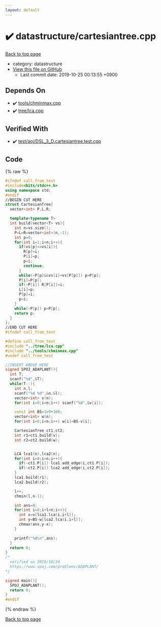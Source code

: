 ```yaml
---
layout: default
---
```


<!-- mathjax config similar to math.stackexchange -->
<script type="text/javascript" async
  src="https://cdnjs.cloudflare.com/ajax/libs/mathjax/2.7.5/MathJax.js?config=TeX-MML-AM_CHTML">
</script>
<script type="text/x-mathjax-config">
  MathJax.Hub.Config({
    TeX: { equationNumbers: { autoNumber: "AMS" }},
    tex2jax: {
      inlineMath: [ ['$','$'] ],
      processEscapes: true
    },
    "HTML-CSS": { matchFontHeight: false },
    displayAlign: "left",
    displayIndent: "2em"
  });
</script>

<script type="text/javascript" src="https://cdnjs.cloudflare.com/ajax/libs/jquery/3.4.1/jquery.min.js"></script>
<script src="https://cdn.jsdelivr.net/npm/jquery-balloon-js@1.1.2/jquery.balloon.min.js" integrity="sha256-ZEYs9VrgAeNuPvs15E39OsyOJaIkXEEt10fzxJ20+2I=" crossorigin="anonymous"></script>
<script type="text/javascript" src="../../assets/js/copy-button.js"></script>
<link rel="stylesheet" href="../../assets/css/copy-button.css" />


# :heavy_check_mark: datastructure/cartesiantree.cpp
<a href="../../index.html">Back to top page</a>

* category: datastructure
* <a href="{{ site.github.repository_url }}/blob/master/datastructure/cartesiantree.cpp">View this file on GitHub</a>
    - Last commit date: 2019-10-25 00:13:55 +0900




## Depends On
* :heavy_check_mark: <a href="../tools/chminmax.cpp.html">tools/chminmax.cpp</a>
* :heavy_check_mark: <a href="../tree/lca.cpp.html">tree/lca.cpp</a>


## Verified With
* :heavy_check_mark: <a href="../../verify/test/aoj/DSL_3_D.cartesiantree.test.cpp.html">test/aoj/DSL_3_D.cartesiantree.test.cpp</a>


## Code
{% raw %}
```cpp
#ifndef call_from_test
#include<bits/stdc++.h>
using namespace std;
#endif
//BEGIN CUT HERE
struct CartesianTree{
  vector<int> P,L,R;

  template<typename T>
  int build(vector<T> vs){
    int n=vs.size();
    P=L=R=vector<int>(n,-1);
    int p=0;
    for(int i=1;i<n;i++){
      if(vs[p]<=vs[i]){
        R[p]=i;
        P[i]=p;
        p=i;
        continue;
      }
      while(~P[p]&&vs[i]<vs[P[p]]) p=P[p];
      P[i]=P[p];
      if(~P[i]) R[P[i]]=i;
      L[i]=p;
      P[p]=i;
      p=i;
    }
    while(~P[p]) p=P[p];
    return p;
  }
};
//END CUT HERE
#ifndef call_from_test

#define call_from_test
#include "../tree/lca.cpp"
#include "../tools/chminmax.cpp"
#undef call_from_test

//INSERT ABOVE HERE
signed SPOJ_ADAPLANT(){
  int T;
  scanf("%d",&T);
  while(T--){
    int n,l;
    scanf("%d %d",&n,&l);
    vector<int> v(n);
    for(int i=0;i<n;i++) scanf("%d",&v[i]);

    const int BS=1e9+100;
    vector<int> w(n);
    for(int i=0;i<n;i++) w[i]=BS-v[i];

    CartesianTree ct1,ct2;
    int r1=ct1.build(v);
    int r2=ct2.build(w);


    LCA lca1(n),lca2(n);
    for(int i=0;i<n;i++){
      if(~ct1.P[i]) lca1.add_edge(i,ct1.P[i]);
      if(~ct2.P[i]) lca2.add_edge(i,ct2.P[i]);
    }
    lca1.build(r1);
    lca2.build(r2);

    l++;
    chmin(l,n-1);

    int ans=0;
    for(int i=0;i+l<n;i++){
      int x=v[lca1.lca(i,i+l)];
      int y=BS-w[lca2.lca(i,i+l)];
      chmax(ans,y-x);
    }

    printf("%d\n",ans);
  }
  return 0;
}
/*
  verified on 2019/10/24
  https://www.spoj.com/problems/ADAPLANT/
*/

signed main(){
  SPOJ_ADAPLANT();
  return 0;
}
#endif

```
{% endraw %}

<a href="../../index.html">Back to top page</a>

